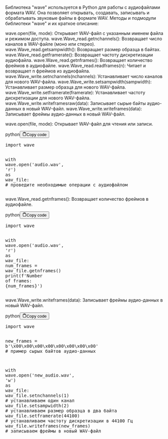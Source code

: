 <p>Библиотека "wave" используется в Python для работы с аудиофайлами формата WAV.
Она позволяет открывать,
создавать, записывать и обрабатывать звуковые файлы в формате WAV.
Методы и подмодули библиотеки "wave" и их краткое описание:</p>
<p>wave.open(file, mode): Открывает WAV-файл с указанным именем файла и режимом доступа.
wave.Wave_read.getnchannels(): Возвращает число каналов в WAV-файле (моно или стерео).
wave.Wave_read.getsampwidth(): Возвращает размер образца в байтах.
wave.Wave_read.getframerate(): Возвращает частоту дискретизации аудиофайла.
wave.Wave_read.getnframes(): Возвращает количество фреймов в аудиофайле.
wave.Wave_read.readframes(n): Читает и возвращает n фреймов из аудиофайла.
wave.Wave_write.setnchannels(nchannels): Устанавливает число каналов для нового WAV-файла.
wave.Wave_write.setsampwidth(sampwidth): Устанавливает размер образца для нового WAV-файла.
wave.Wave_write.setframerate(framerate): Устанавливает частоту дискретизации для нового WAV-файла.
wave.Wave_write.writeframesraw(data): Записывает сырые байты аудио-данных в новый WAV-файл.
wave.Wave_write.writeframes(data): Записывает фреймы аудио-данных в новый WAV-файл.</p>
<p>wave.open(file, mode): Открывает WAV-файл для чтения или записи.</p>
<div class="code-element"><div class="lang-line"><text>python</text><button class="copy-button" id="codef377df9b79dfc1561c9301d9f52bcaa2b" onclick="copyCode(codef377df9b79dfc1561c9301d9f52bcaa2, codef377df9b79dfc1561c9301d9f52bcaa2b)"><svg stroke="currentColor" fill="none" stroke-width="2" viewBox="0 0 24 24" stroke-linecap="round" stroke-linejoin="round" class="h-4 w-4" height="1em" width="1em" xmlns="http://www.w3.org/2000/svg"><path d="M16 4h2a2 2 0 0 1 2 2v14a2 2 0 0 1-2 2H6a2 2 0 0 1-2-2V6a2 2 0 0 1 2-2h2"></path><rect x="8" y="2" width="8" height="4" rx="1" ry="1"></rect></svg><text>Copy code</text></button></div><div class="code" id="codef377df9b79dfc1561c9301d9f52bcaa2"><div class="highlight"><pre><span></span><span class="kn">import</span> <span class="nn">wave</span>

<span class="k">with</span> <span class="n">wave</span><span class="o">.</span><span class="n">open</span><span class="p">(</span><span class="s1">&#39;audio.wav&#39;</span><span class="p">,</span> <span class="s1">&#39;r&#39;</span><span class="p">)</span> <span class="k">as</span> <span class="n">wav_file</span><span class="p">:</span>
    <span class="c1"># проведите необходимые операции с аудиофайлом</span>
</pre></div></div></div>

<p>wave.Wave_read.getnframes(): Возвращает количество фреймов в аудиофайле.</p>
<div class="code-element"><div class="lang-line"><text>python</text><button class="copy-button" id="codea83e05987db14f10f9ad2d3612280358b" onclick="copyCode(codea83e05987db14f10f9ad2d3612280358, codea83e05987db14f10f9ad2d3612280358b)"><svg stroke="currentColor" fill="none" stroke-width="2" viewBox="0 0 24 24" stroke-linecap="round" stroke-linejoin="round" class="h-4 w-4" height="1em" width="1em" xmlns="http://www.w3.org/2000/svg"><path d="M16 4h2a2 2 0 0 1 2 2v14a2 2 0 0 1-2 2H6a2 2 0 0 1-2-2V6a2 2 0 0 1 2-2h2"></path><rect x="8" y="2" width="8" height="4" rx="1" ry="1"></rect></svg><text>Copy code</text></button></div><div class="code" id="codea83e05987db14f10f9ad2d3612280358"><div class="highlight"><pre><span></span><span class="kn">import</span> <span class="nn">wave</span>

<span class="k">with</span> <span class="n">wave</span><span class="o">.</span><span class="n">open</span><span class="p">(</span><span class="s1">&#39;audio.wav&#39;</span><span class="p">,</span> <span class="s1">&#39;r&#39;</span><span class="p">)</span> <span class="k">as</span> <span class="n">wav_file</span><span class="p">:</span>
    <span class="n">num_frames</span> <span class="o">=</span> <span class="n">wav_file</span><span class="o">.</span><span class="n">getnframes</span><span class="p">()</span>
    <span class="nb">print</span><span class="p">(</span><span class="sa">f</span><span class="s1">&#39;Number of frames: </span><span class="si">{</span><span class="n">num_frames</span><span class="si">}</span><span class="s1">&#39;</span><span class="p">)</span>
</pre></div></div></div>

<p>wave.Wave_write.writeframes(data): Записывает фреймы аудио-данных в новый WAV-файл.</p>
<div class="code-element"><div class="lang-line"><text>python</text><button class="copy-button" id="code591c02b0c823ca5fb23d45b083a85c91b" onclick="copyCode(code591c02b0c823ca5fb23d45b083a85c91, code591c02b0c823ca5fb23d45b083a85c91b)"><svg stroke="currentColor" fill="none" stroke-width="2" viewBox="0 0 24 24" stroke-linecap="round" stroke-linejoin="round" class="h-4 w-4" height="1em" width="1em" xmlns="http://www.w3.org/2000/svg"><path d="M16 4h2a2 2 0 0 1 2 2v14a2 2 0 0 1-2 2H6a2 2 0 0 1-2-2V6a2 2 0 0 1 2-2h2"></path><rect x="8" y="2" width="8" height="4" rx="1" ry="1"></rect></svg><text>Copy code</text></button></div><div class="code" id="code591c02b0c823ca5fb23d45b083a85c91"><div class="highlight"><pre><span></span><span class="kn">import</span> <span class="nn">wave</span>

<span class="n">new_frames</span> <span class="o">=</span> <span class="sa">b</span><span class="s1">&#39;</span><span class="se">\x00\x00\x00\x00\x00\x00\x00\x00</span><span class="s1">&#39;</span>  <span class="c1"># пример сырых байтов аудио-данных</span>

<span class="k">with</span> <span class="n">wave</span><span class="o">.</span><span class="n">open</span><span class="p">(</span><span class="s1">&#39;new_audio.wav&#39;</span><span class="p">,</span> <span class="s1">&#39;w&#39;</span><span class="p">)</span> <span class="k">as</span> <span class="n">wav_file</span><span class="p">:</span>
    <span class="n">wav_file</span><span class="o">.</span><span class="n">setnchannels</span><span class="p">(</span><span class="mi">1</span><span class="p">)</span>  <span class="c1"># устанавливаем один канал</span>
    <span class="n">wav_file</span><span class="o">.</span><span class="n">setsampwidth</span><span class="p">(</span><span class="mi">2</span><span class="p">)</span>  <span class="c1"># устанавливаем размер образца в два байта</span>
    <span class="n">wav_file</span><span class="o">.</span><span class="n">setframerate</span><span class="p">(</span><span class="mi">44100</span><span class="p">)</span>  <span class="c1"># устанавливаем частоту дискретизации в 44100 Гц</span>
    <span class="n">wav_file</span><span class="o">.</span><span class="n">writeframes</span><span class="p">(</span><span class="n">new_frames</span><span class="p">)</span>  <span class="c1"># записываем фреймы в новый WAV-файл</span>
</pre></div></div></div>
